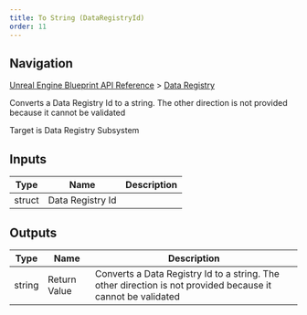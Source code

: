 ```yaml
---
title: To String (DataRegistryId)
order: 11
---
```

## Navigation

[Unreal Engine Blueprint API Reference](https://dev.epicgames.com/documentation/en-us/unreal-engine/BlueprintAPI) > [Data Registry](https://dev.epicgames.com/documentation/en-us/unreal-engine/BlueprintAPI/DataRegistry)

Converts a Data Registry Id to a string. The other direction is not provided because it cannot be validated

Target is Data Registry Subsystem

## Inputs

| Type | Name | Description |
| --- | --- | --- |
| struct | Data Registry Id |  |

## Outputs

| Type | Name | Description |
| --- | --- | --- |
| string | Return Value | Converts a Data Registry Id to a string. The other direction is not provided because it cannot be validated |

